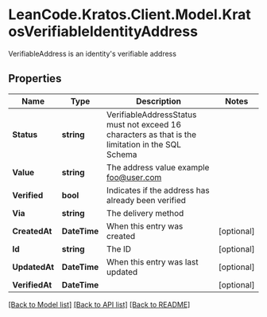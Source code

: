 # LeanCode.Kratos.Client.Model.KratosVerifiableIdentityAddress
VerifiableAddress is an identity's verifiable address

## Properties

Name | Type | Description | Notes
------------ | ------------- | ------------- | -------------
**Status** | **string** | VerifiableAddressStatus must not exceed 16 characters as that is the limitation in the SQL Schema | 
**Value** | **string** | The address value  example foo@user.com | 
**Verified** | **bool** | Indicates if the address has already been verified | 
**Via** | **string** | The delivery method | 
**CreatedAt** | **DateTime** | When this entry was created | [optional] 
**Id** | **string** | The ID | [optional] 
**UpdatedAt** | **DateTime** | When this entry was last updated | [optional] 
**VerifiedAt** | **DateTime** |  | [optional] 

[[Back to Model list]](../../README.md#documentation-for-models) [[Back to API list]](../../README.md#documentation-for-api-endpoints) [[Back to README]](../../README.md)

